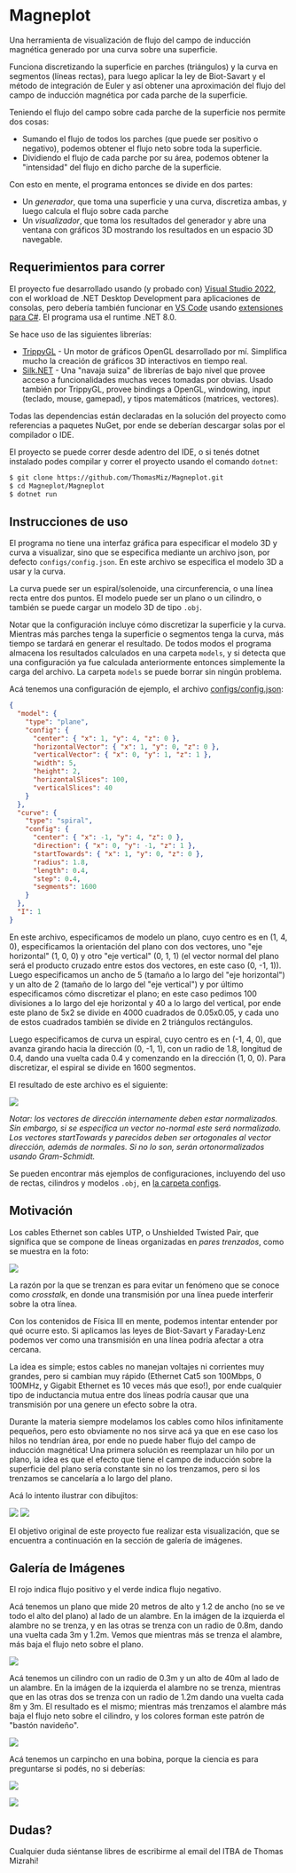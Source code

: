 # Magneplot

Una herramienta de visualización de flujo del campo de inducción magnética generado por una curva sobre una superficie.

Funciona discretizando la superficie en parches (triángulos) y la curva en segmentos (líneas rectas), para luego aplicar la ley de Biot-Savart y el método de integración de Euler y así obtener una aproximación del flujo del campo de inducción magnética por cada parche de la superficie.

Teniendo el flujo del campo sobre cada parche de la superficie nos permite dos cosas:
- Sumando el flujo de todos los parches (que puede ser positivo o negativo), podemos obtener el flujo neto sobre toda la superficie.
- Dividiendo el flujo de cada parche por su área, podemos obtener la "intensidad" del flujo en dicho parche de la superficie.

Con esto en mente, el programa entonces se divide en dos partes:
- Un _generador_, que toma una superficie y una curva, discretiza ambas, y luego calcula el flujo sobre cada parche
- Un _visualizador_, que toma los resultados del generador y abre una ventana con gráficos 3D mostrando los resultados en un espacio 3D navegable.

## Requerimientos para correr
El proyecto fue desarrollado usando (y probado con) [Visual Studio 2022](https://visualstudio.microsoft.com/), con el workload de .NET Desktop Development para aplicaciones de consolas, pero debería también funcionar en [VS Code](https://code.visualstudio.com/) usando [extensiones para C#](https://code.visualstudio.com/Docs/languages/csharp). El programa usa el runtime .NET 8.0.

Se hace uso de las siguientes librerías:
- [TrippyGL](https://github.com/SilkCommunity/TrippyGL) - Un motor de gráficos OpenGL desarrollado por mí. Simplifica mucho la creación de gráficos 3D interactivos en tiempo real.
- [Silk.NET](https://github.com/dotnet/Silk.NET) - Una "navaja suiza" de librerías de bajo nivel que provee acceso a funcionalidades muchas veces tomadas por obvias. Usado también por TrippyGL, provee bindings a OpenGL, windowing, input (teclado, mouse, gamepad), y tipos matemáticos (matrices, vectores).

Todas las dependencias están declaradas en la solución del proyecto como referencias a paquetes NuGet, por ende se deberían descargar solas por el compilador o IDE.

El proyecto se puede correr desde adentro del IDE, o si tenés dotnet instalado podes compilar y correr el proyecto usando el comando `dotnet`:

```bash
$ git clone https://github.com/ThomasMiz/Magneplot.git
$ cd Magneplot/Magneplot
$ dotnet run
```

## Instrucciones de uso
El programa no tiene una interfaz gráfica para especificar el modelo 3D y curva a visualizar, sino que se especifica mediante un archivo json, por defecto `configs/config.json`. En este archivo se especifica el modelo 3D a usar y la curva.

La curva puede ser un espiral/solenoide, una circunferencia, o una línea recta entre dos puntos. El modelo puede ser un plano o un cilindro, o también se puede cargar un modelo 3D de tipo `.obj`.

Notar que la configuración incluye cómo discretizar la superficie y la curva. Mientras más parches tenga la superficie o segmentos tenga la curva, más tiempo se tardará en generar el resultado. De todos modos el programa almacena los resultados calculados en una carpeta `models`, y si detecta que una configuración ya fue calculada anteriormente entonces simplemente la carga del archivo. La carpeta `models` se puede borrar sin ningún problema.

Acá tenemos una configuración de ejemplo, el archivo [configs/config.json](/Magneplot/configs/config.json):

```json
{
  "model": {
    "type": "plane",
    "config": {
      "center": { "x": 1, "y": 4, "z": 0 },
      "horizontalVector": { "x": 1, "y": 0, "z": 0 },
      "verticalVector": { "x": 0, "y": 1, "z": 1 },
      "width": 5,
      "height": 2,
      "horizontalSlices": 100,
      "verticalSlices": 40
    }
  },
  "curve": {
    "type": "spiral",
    "config": {
      "center": { "x": -1, "y": 4, "z": 0 },
      "direction": { "x": 0, "y": -1, "z": 1 },
      "startTowards": { "x": 1, "y": 0, "z": 0 },
      "radius": 1.8,
      "length": 0.4,
      "step": 0.4,
      "segments": 1600
    }
  },
  "I": 1
}
```

En este archivo, especificamos de modelo un plano, cuyo centro es en (1, 4, 0), especificamos la orientación del plano con dos vectores, uno "eje horizontal" (1, 0, 0) y otro "eje vertical" (0, 1, 1) (el vector normal del plano será el producto cruzado entre estos dos vectores, en este caso (0, -1, 1)). Luego especificamos un ancho de 5 (tamaño a lo largo del "eje horizontal") y un alto de 2 (tamaño de lo largo del "eje vertical") y por último especificamos cómo discretizar el plano; en este caso pedimos 100 divisiones a lo largo del eje horizontal y 40 a lo largo del vertical, por ende este plano de 5x2 se divide en 4000 cuadrados de 0.05x0.05, y cada uno de estos cuadrados también se divide en 2 triángulos rectángulos.

Luego especificamos de curva un espiral, cuyo centro es en (-1, 4, 0), que avanza  girando hacia la dirección (0, -1, 1), con un radio de 1.8, longitud de 0.4, dando una vuelta cada 0.4 y comenzando en la dirección (1, 0, 0). Para discretizar, el espiral se divide en 1600 segmentos.

El resultado de este archivo es el siguiente:

![](images/example.png)

_Notar: los vectores de dirección internamente deben estar normalizados. Sin embargo, si se especifica un vector no-normal este será normalizado. Los vectores startTowards y parecidos deben ser ortogonales al vector dirección, además de normales. Si no lo son, serán ortonormalizados usando Gram-Schmidt._

Se pueden encontrar más ejemplos de configuraciones, incluyendo del uso de rectas, cilindros y modelos `.obj`, en [la carpeta configs](Magneplot/configs).

## Motivación
Los cables Ethernet son cables UTP, o Unshielded Twisted Pair, que significa que se compone de líneas organizadas en _pares trenzados_, como se muestra en la foto:

![](images/utp_cable.png)

La razón por la que se trenzan es para evitar un fenómeno que se conoce como _crosstalk_, en donde una transmisión por una línea puede interferir sobre la otra línea.

Con los contenidos de Física III en mente, podemos intentar entender por qué ocurre esto. Si aplicamos las leyes de Biot-Savart y Faraday-Lenz podemos ver como una transmisión en una línea podría afectar a otra cercana.

La idea es simple; estos cables no manejan voltajes ni corrientes muy grandes, pero si cambian muy rápido (Ethernet Cat5 son 100Mbps, 0 100MHz, y Gigabit Ethernet es 10 veces más que eso!), por ende cualquier tipo de inductancia mutua entre dos líneas podría causar que una transmisión por una genere un efecto sobre la otra.

Durante la materia siempre modelamos los cables como hilos infinitamente pequeños, pero esto obviamente no nos sirve acá ya que en ese caso los hilos no tendrían área, por ende no puede haber flujo del campo de inducción magnética! Una primera solución es reemplazar un hilo por un plano, la idea es que el efecto que tiene el campo de inducción sobre la superficie del plano sería constante sin no los trenzamos, pero si los trenzamos se cancelaría a lo largo del plano.

Acá lo intento ilustrar con dibujitos:

![](images/sintrenzar.png)
![](images/contrenzar.png)

El objetivo original de este proyecto fue realizar esta visualización, que se encuentra a continuación en la sección de galería de imágenes.

## Galería de Imágenes
El rojo indica flujo positivo y el verde indica flujo negativo.

Acá tenemos un plano que mide 20 metros de alto y 1.2 de ancho (no se ve todo el alto del plano) al lado de un alambre. En la imágen de la izquierda el alambre no se trenza, y en las otras se trenza con un radio de 0.8m, dando una vuelta cada 3m y 1.2m. Vemos que mientras más se trenza el alambre, más baja el flujo neto sobre el plano.

![](gallery/plane_flow.png)

Acá tenemos un cilindro con un radio de 0.3m y un alto de 40m al lado de un alambre. En la imágen de la izquierda el alambre no se trenza, mientras que en las otras dos se trenza con un radio de 1.2m dando una vuelta cada 8m y 3m. El resultado es el mismo; mientras más trenzamos el alambre más baja el flujo neto sobre el cilindro, y los colores forman este patrón de "bastón navideño".

![](gallery/cilinder_flow.png)

Acá tenemos un carpincho en una bobina, porque la ciencia es para preguntarse si podés, no si deberías:

![](gallery/carpincho1.png)

![](gallery/carpincho2.png)

## Dudas?
Cualquier duda siéntanse libres de escribirme al email del ITBA de Thomas Mizrahi!
